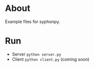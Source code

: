 # About
Example files for syphonpy.

# Run
- Server `python server.py`
- Client `python client.py` (coming soon)
